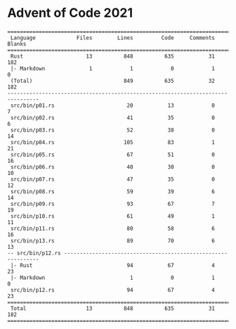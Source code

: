 # Advent of Code 2021

    ================================================================================
     Language             Files        Lines         Code     Comments       Blanks
    ================================================================================
     Rust                    13          848          635           31          182
     |- Markdown              1            1            0            1            0
     (Total)                             849          635           32          182
    --------------------------------------------------------------------------------
     src/bin/p01.rs                       20           13            0            7
     src/bin/p02.rs                       41           35            0            6
     src/bin/p03.rs                       52           38            0           14
     src/bin/p04.rs                      105           83            1           21
     src/bin/p05.rs                       67           51            0           16
     src/bin/p06.rs                       40           30            0           10
     src/bin/p07.rs                       47           35            0           12
     src/bin/p08.rs                       59           39            6           14
     src/bin/p09.rs                       93           67            7           19
     src/bin/p10.rs                       61           49            1           11
     src/bin/p11.rs                       80           58            6           16
     src/bin/p13.rs                       89           70            6           13
    -- src/bin/p12.rs --------------------------------------------------------------
     |- Rust                              94           67            4           23
     |- Markdown                           1            0            1            0
     src/bin/p12.rs                       94           67            4           23
    ================================================================================
     Total                   13          848          635           31          182
    ================================================================================
